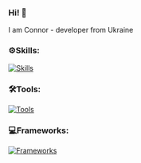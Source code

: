 ### Hi! 👋
I am Connor - developer from Ukraine

### ⚙️Skills:

[![Skills](https://skillicons.dev/icons?i=js,cs,python)](https://coneriys.one)

### 🛠️Tools:

[![Tools](https://skillicons.dev/icons?i=nginx,docker,blender,linux,git)](https://coneriys.one)

### 💻Frameworks:

[![Frameworks](https://skillicons.dev/icons?i=react,nextjs,astro)](https://coneriys.one)
